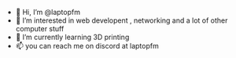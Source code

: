 - 👋 Hi, I’m @laptopfm
- 👀 I’m interested in web developent , networking and a lot of other computer stuff
- 🌱 I’m currently learning 3D printing
- 📫 you can reach me on discord at laptopfm
